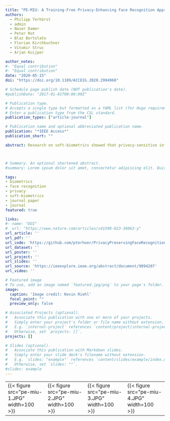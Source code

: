 ```yaml
---
title: "PE-MIU: A Training-Free Privacy-Enhancing Face Recognition Approach Based on Minimum Information Units" 
authors:
  - Philipp Terhörst
  - admin
  - Naser Damer
  - Peter Rot
  - Blaz Bortolato
  - Florian Kirchbuchner
  - Vitomir Struc
  - Arjan Kuijper

author_notes:
#- "Equal contribution"
#- "Equal contribution"
date: "2020-05-15"
doi: "https://doi.org/10.1109/ACCESS.2020.2994960"

# Schedule page publish date (NOT publication's date).
#publishDate: "2017-01-01T00:00:00Z"

# Publication type.
# Accepts a single type but formatted as a YAML list (for Hugo requirements).
# Enter a publication type from the CSL standard.
publication_types: ["article-journal"]

# Publication name and optional abbreviated publication name.
publication: "*IEEE Access*"
publication_short: ""

abstract: Research on soft-biometrics showed that privacy-sensitive information can be deduced from biometric data. Utilizing biometric templates only, information about a persons gender, age, ethnicity, sexual orientation, and health state can be deduced. For many applications, these templates are expected to be used for recognition purposes only. Thus, extracting this information raises major privacy issues. Previous work proposed two kinds of learning-based solutions for this problem. The first ones provide strong privacy-enhancements, but limited to pre-defined attributes. The second ones achieve more comprehensive but weaker privacy-improvements. In this work, we propose a Privacy-Enhancing face recognition approach based on Minimum Information Units (PE-MIU). PE-MIU, as we demonstrate in this work, is a privacy-enhancement approach for face recognition templates that achieves strong privacy-improvements and is not limited to pre-defined attributes. We exploit the structural differences between face recognition and facial attribute estimation by creating templates in a mixed representation of minimal information units. These representations contain pattern of privacy-sensitive attributes in a highly randomized form. Therefore, the estimation of these attributes becomes hard for function creep attacks. During verification, these units of a probe template are assigned to the units of a reference template by solving an optimal best-matching problem. This allows our approach to maintain a high recognition ability. The experiments are conducted on three publicly available datasets and with five state-of-the-art approaches. Moreover, we conduct the experiments simulating an attacker that knows and adapts to the systems privacy mechanism. The experiments demonstrate that PE-MIU is able to suppress privacy-sensitive information to a significantly higher degree than previous work in all investigated scenarios. At the same time, our solution is able to achieve a verification performance close to that of the unmodified recognition system. Unlike previous works, our approach offers a strong and comprehensive privacy-enhancement without the need of training.



# Summary. An optional shortened abstract.
#summary: Lorem ipsum dolor sit amet, consectetur adipiscing elit. Duis posuere tellus ac convallis placerat. Proin tincidunt magna sed ex sollicitudin condimentum.

tags: 
- biometrics
- face recognition
- privacy
- soft-biometrics
- journal paper
- journal
featured: true

links:
#- name: "DOI"
#  url: "https://www.nature.com/articles/s41598-023-36062-y"
url_article: ''
url_pdf: ''
url_code: 'https://github.com/pterhoer/PrivacyPreservingFaceRecognition'
url_dataset: ''
url_poster: ''
url_project: ''
url_slides: ''
url_source: 'https://ieeexplore.ieee.org/abstract/document/9094207'
url_video: ''

# Featured image
# To use, add an image named `featured.jpg/png` to your page's folder. 
image:
  caption: 'Image credit: Kevin Riehl'
  focal_point: ""
  preview_only: false

# Associated Projects (optional).
#   Associate this publication with one or more of your projects.
#   Simply enter your project's folder or file name without extension.
#   E.g. `internal-project` references `content/project/internal-project/index.md`.
#   Otherwise, set `projects: []`.
projects: []

# Slides (optional).
#   Associate this publication with Markdown slides.
#   Simply enter your slide deck's filename without extension.
#   E.g. `slides: "example"` references `content/slides/example/index.md`.
#   Otherwise, set `slides: ""`.
#slides: example
---
```


<table>
  <tr>
    <td>{{< figure src="pe-miu-1.JPG" width=100 >}}</td>
    <td>{{< figure src="pe-miu-2.JPG" width=100 >}}</td>
    <td>{{< figure src="pe-miu-3.JPG" width=100 >}}</td>
    <td>{{< figure src="pe-miu-4.JPG" width=100 >}}</td>
  </tr>
</table>
